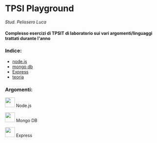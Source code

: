 # TPSI Playground

_Stud. Pelissero Luca_

#### Complesso esercizi di TPSIT di laboratorio sui vari argomenti/linguaggi trattati durante l'anno

### Indice:
- [node.js](https://github.com/vallauri-ict/tpsi-playground-Pelissero-Luca-1/tree/master/Node.js)
- [mongo db](https://github.com/vallauri-ict/tpsi-playground-Pelissero-Luca-1/tree/master/Mongo%20DB)
- [Express](https://github.com/vallauri-ict/tpsi-playground-Pelissero-Luca-1/tree/master/Express)
- [teoria](https://github.com/vallauri-ict/tpsi-playground-Pelissero-Luca-1/tree/master/Teoria)

### Argomenti:
<img src="https://seeklogo.com/images/N/nodejs-logo-FBE122E377-seeklogo.com.png" height="32px"/> Node.js  

<img src="https://www.w3schools.in/wp-content/uploads/mongodb-logo.png?ezimgfmt=rs:0x0/rscb6/ng:webp/ngcb6" height="32px"/> Mongo DB  

<img src="https://d2eip9sf3oo6c2.cloudfront.net/tags/images/000/000/359/square_480/expressjslogo.png" height="32px"/> Express
